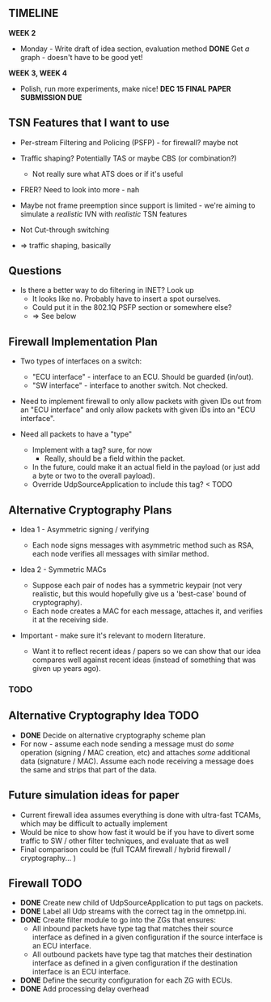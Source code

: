 ## TIMELINE

**WEEK 2**
* Monday - Write draft of idea section, evaluation method
           **DONE** Get _a_ graph - doesn't have to be good yet!

**WEEK 3, WEEK 4**
* Polish, run more experiments, make nice!
**DEC 15 FINAL PAPER SUBMISSION DUE**

## TSN Features that I want to use
* Per-stream Filtering and Policing (PSFP) - for firewall? maybe not
* Traffic shaping? Potentially TAS or maybe CBS (or combination?)
	* Not really sure what ATS does or if it's useful
* FRER? Need to look into more - nah
* Maybe not frame preemption since support is limited - we're aiming to simulate
	a _realistic_ IVN with _realistic_ TSN features
* Not Cut-through switching

* => traffic shaping, basically

## Questions
* Is there a better way to do filtering in INET? Look up
	* It looks like no. Probably have to insert a spot ourselves. 
	* Could put it in the 802.1Q PSFP section or somewhere else?
	* => See below

## Firewall Implementation Plan

* Two types of interfaces on a switch: 
	* "ECU interface" - interface to an ECU. Should be guarded (in/out).
	* "SW interface" - interface to another switch. Not checked.

* Need to implement firewall to only allow packets with given IDs out
  from an "ECU interface" and only allow packets with given IDs into
  an "ECU interface".

* Need all packets to have a "type"
	* Implement with a tag? sure, for now
		* Really, should be a field within the packet.
	* In the future, could make it an actual field in the payload
	  (or just add a byte or two to the overall payload). 
	* Override UdpSourceApplication to include this tag? < TODO

## Alternative Cryptography Plans
* Idea 1 - Asymmetric signing / verifying
	* Each node signs messages with asymmetric method 
          such as RSA, each node verifies all messages
          with similar method.
* Idea 2 - Symmetric MACs
	* Suppose each pair of nodes has a symmetric keypair
          (not very realistic, but this would hopefully give
           us a 'best-case' bound of cryptography).
	* Each node creates a MAC for each message, attaches it,
          and verifies it at the receiving side. 

* Important - make sure it's relevant to modern literature.
	* Want it to reflect recent ideas / papers so we can
	  show that our idea compares well against recent ideas
	  (instead of something that was given up years ago).

### TODO

## Alternative Cryptography Idea TODO
* **DONE** Decide on alternative cryptography scheme plan
* For now - assume each node sending a message must do
  *some* operation (signing / MAC creation, etc) and attaches
  *some* additional data (signature / MAC). Assume each node
  receiving a message does the same and strips that part of
  the data.

## Future simulation ideas for paper
* Current firewall idea assumes everything is done with ultra-fast
  TCAMs, which may be difficult to actually implement
* Would be nice to show how fast it would be if you have to divert
  some traffic to SW / other filter techniques, and evaluate that as
  well
* Final comparison could be (full TCAM firewall / hybrid firewall /
  cryptography... )

## Firewall TODO
* **DONE** Create new child of UdpSourceApplication to put tags on packets.
* **DONE** Label all Udp streams with the correct tag in the omnetpp.ini.
* **DONE** Create filter module to go into the ZGs that ensures:
	* All inbound packets have type tag that matches their 
          source interface as defined in a given configuration
	  if the source interface is an ECU interface.
	* All outbound packets have type tag that matches their
          destination interface as defined in a given configuration
          if the destination interface is an ECU interface.
* **DONE** Define the security configuration for each ZG with ECUs. 
* **DONE** Add processing delay overhead
